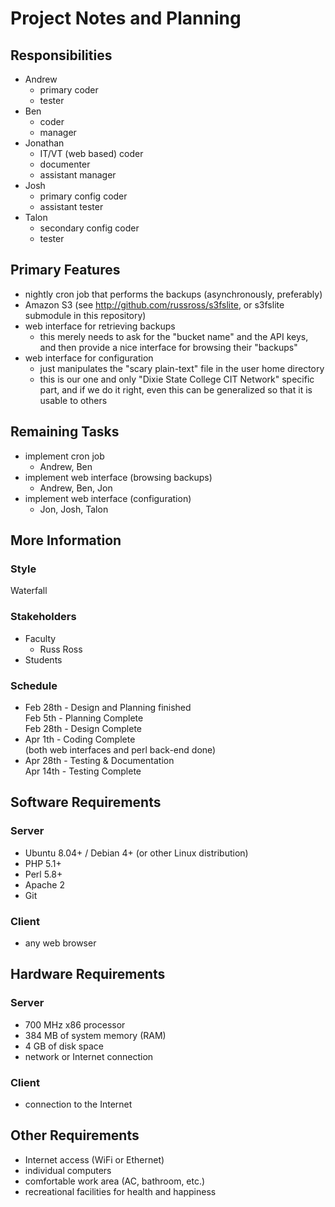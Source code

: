 # Project Notes and Planning

## Responsibilities

* Andrew
	* primary coder
	* tester
* Ben
	* coder
	* manager
* Jonathan
	* IT/VT (web based) coder
	* documenter
	* assistant manager
* Josh
	* primary config coder
	* assistant tester
* Talon
	* secondary config coder
	* tester

## Primary Features

* nightly cron job that performs the backups (asynchronously, preferably)
* Amazon S3 (see <http://github.com/russross/s3fslite>, or s3fslite submodule in this repository)
* web interface for retrieving backups
	* this merely needs to ask for the "bucket name" and the API keys, and then provide a nice interface for browsing their "backups"
* web interface for configuration
	* just manipulates the "scary plain-text" file in the user home directory
	* this is our one and only "Dixie State College CIT Network" specific part, and if we do it right, even this can be generalized so that it is usable to others

## Remaining Tasks

* implement cron job
	* Andrew, Ben
* implement web interface (browsing backups)
	* Andrew, Ben, Jon
* implement web interface (configuration)
	* Jon, Josh, Talon

## More Information

### Style

Waterfall

### Stakeholders

* Faculty
	* Russ Ross
* Students

### Schedule

* Feb 28th - Design and Planning finished  
	Feb 5th - Planning Complete  
	Feb 28th - Design Complete
* Apr 1th - Coding Complete  
	(both web interfaces and perl back-end done)
* Apr 28th - Testing &amp; Documentation  
	Apr 14th - Testing Complete

## Software Requirements

### Server

* Ubuntu 8.04+ / Debian 4+ (or other Linux distribution)
* PHP 5.1+
* Perl 5.8+
* Apache 2
* Git

### Client

* any web browser

## Hardware Requirements

### Server

* 700 MHz x86 processor
* 384 MB of system memory (RAM)
* 4 GB of disk space
* network or Internet connection

### Client

* connection to the Internet

## Other Requirements

* Internet access (WiFi or Ethernet)
* individual computers
* comfortable work area (AC, bathroom, etc.)
* recreational facilities for health and happiness
